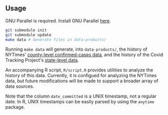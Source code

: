 ## Usage

GNU Parallel is required. Install GNU Parallel
[here](https://www.gnu.org/software/parallel/).


```bash
git submodule init
git submodule update
make data # Generate files in data-products/
```

Running `make data` will generate, into `data-products/`, the history of
NYTimes' [county-level confirmed-cases
data](https://github.com/nytimes/covid-19-data), and the history of the Covid
Tracking Project's [state-level
data](https://github.com/covid19Tracking/covid-tracking-data).

An accompanying R script, `R/script.R` provides utilities to analyze the
history of this data. Currently, it is configued for analyzing the NYTimes
data, but future modifications will be made to support a broader array of
data sources.

Note that the column `date_committed` is a UNIX timestamp, not a regular date.
In R, UNIX timestamps can be easily parsed by using the `anytime` package.

